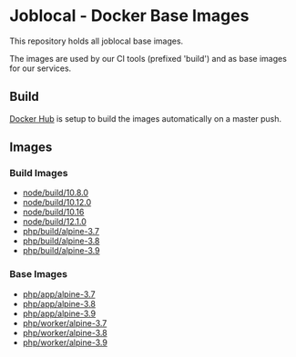 # Joblocal - Docker Base Images

This repository holds all joblocal base images.

The images are used by our CI tools (prefixed 'build') and as base images for our services.

## Build

[Docker Hub](https://hub.docker.com) is setup to build the images automatically on a master push.

## Images

### Build Images
- [node/build/10.8.0](https://hub.docker.com/r/joblocal/base-build-node-awscli/)
- [node/build/10.12.0](https://hub.docker.com/r/joblocal/base-build-node-awscli/)
- [node/build/10.16](https://hub.docker.com/r/joblocal/base-build-node-awscli/)
- [node/build/12.1.0](https://hub.docker.com/r/joblocal/base-build-node-awscli/)
- [php/build/alpine-3.7](https://hub.docker.com/r/joblocal/base-build/)
- [php/build/alpine-3.8](https://hub.docker.com/r/joblocal/base-build/)
- [php/build/alpine-3.9](https://hub.docker.com/r/joblocal/base-build/)

### Base Images
- [php/app/alpine-3.7](https://hub.docker.com/r/joblocal/base-app/)
- [php/app/alpine-3.8](https://hub.docker.com/r/joblocal/base-app/)
- [php/app/alpine-3.9](https://hub.docker.com/r/joblocal/base-app/)
- [php/worker/alpine-3.7](https://hub.docker.com/r/joblocal/base-worker/)
- [php/worker/alpine-3.8](https://hub.docker.com/r/joblocal/base-worker/)
- [php/worker/alpine-3.9](https://hub.docker.com/r/joblocal/base-worker/)
